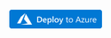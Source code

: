 [![homepage](https://raw.githubusercontent.com/Azure/azure-quickstart-templates/master/1-CONTRIBUTION-GUIDE/images/deploytoazure.png)](https://portal.azure.com/#create/Microsoft.Template/uri/https://raw.githubusercontent.com/Teodelas/digital-twins-samples/master/HandsOnLab/deployment/MSLearnModule3/adt-hol-pt1-arm-template.json "Deploy template")